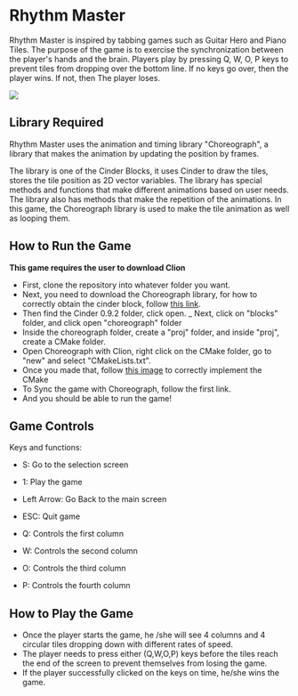 # Rhythm Master
Rhythm Master is inspired by tabbing games such as Guitar Hero and Piano Tiles.
The purpose of the game is to exercise the synchronization between the player's hands
and the brain. Players play by pressing Q, W, O, P keys to prevent tiles from
dropping over the bottom line. If no keys go over, then the player wins. If not, then
The player loses.

![](resources/small.png)

## Library Required
Rhythm Master uses the animation and timing library "Choreograph", a library that
makes the animation by updating the position by frames.

The library is one of the Cinder Blocks, it uses Cinder to draw the tiles, stores 
the tile position as 2D vector variables. The library has special methods and functions
that make different animations based on user needs. The library also has methods that
make the repetition of the animations. In this game, the Choreograph library is used
to make the tile animation as well as looping them.

## How to Run the Game
**This game requires the user to download Clion**
- First, clone the repository into whatever folder you want.
- Next, you need to download the Choreograph library, for how to correctly obtain the cinder
block, follow [this link](https://courses.grainger.illinois.edu/cs126/sp2020/notes/cmake/).
- Then find the Cinder 0.9.2 folder, click open.
_ Next, click on "blocks" folder, and click open "choreograph" folder
- Inside the choreograph folder, create a "proj" folder, and inside "proj", create a CMake folder.
- Open Choreograph with Clion, right click on the CMake folder, go to "new" and select 
"CMakeLists.txt".
- Once you made that, follow [this image](resources/CMake.png) to correctly implement the CMake
- To Sync the game with Choreograph, follow the first link.
- And you should be able to run the game!

## Game Controls
Keys and functions:
- S: Go to the selection screen

- 1: Play the game
- Left Arrow: Go Back to the main screen
- ESC: Quit game
- Q: Controls the first column
- W: Controls the second column
- O: Controls the third column
- P: Controls the fourth column

## How to Play the Game
- Once the player starts the game, he /she will see 4 columns and 4 circular tiles dropping down
with different rates of speed.
- The player needs to press either (Q,W,O,P) keys before the tiles reach the end of the screen to
prevent themselves from losing the game.
- If the player successfully clicked on the keys on time, he/she wins the game.

